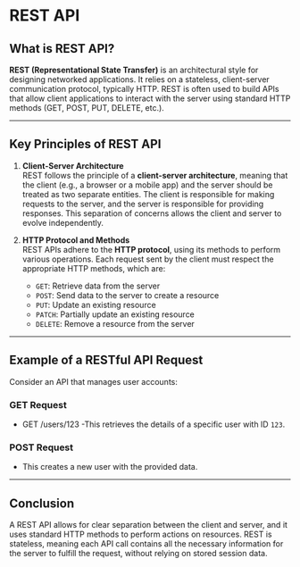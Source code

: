 # REST API

## What is REST API?

**REST (Representational State Transfer)** is an architectural style for designing networked applications. It relies on a stateless, client-server communication protocol, typically HTTP. REST is often used to build APIs that allow client applications to interact with the server using standard HTTP methods (GET, POST, PUT, DELETE, etc.).

---

## Key Principles of REST API

1. **Client-Server Architecture**  
   REST follows the principle of a **client-server architecture**, meaning that the client (e.g., a browser or a mobile app) and the server should be treated as two separate entities. The client is responsible for making requests to the server, and the server is responsible for providing responses. This separation of concerns allows the client and server to evolve independently.

2. **HTTP Protocol and Methods**  
   REST APIs adhere to the **HTTP protocol**, using its methods to perform various operations. Each request sent by the client must respect the appropriate HTTP methods, which are:
   - `GET`: Retrieve data from the server
   - `POST`: Send data to the server to create a resource
   - `PUT`: Update an existing resource
   - `PATCH`: Partially update an existing resource
   - `DELETE`: Remove a resource from the server

---

## Example of a RESTful API Request

Consider an API that manages user accounts:

### GET Request

- GET /users/123
-This retrieves the details of a specific user with ID `123`.

### POST Request

- This creates a new user with the provided data.

---

## Conclusion

A REST API allows for clear separation between the client and server, and it uses standard HTTP methods to perform actions on resources. REST is stateless, meaning each API call contains all the necessary information for the server to fulfill the request, without relying on stored session data.


